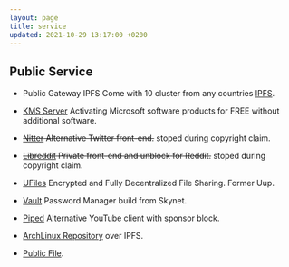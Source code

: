 ```yaml
---
layout: page
title: service
updated: 2021-10-29 13:17:00 +0200
---
```


## Public Service

- Public Gateway IPFS Come with 10 cluster from any countries [IPFS](https://ipfs.iqbalrifai.eu.org/ipfs/bafybeifx7yeb55armcsxwwitkymga5xf53dxiarykms3ygqic223w5sk3m#x-ipfs-companion-no-redirect).

- [KMS Server](https://kms.iqbalrifai.eu.org/) Activating Microsoft software products for FREE without additional software.

- ~~[Nitter](https://nitter.iqbalrifai.eu.org/) Alternative Twitter front-end.~~ stoped during copyright claim.

- ~~[Libreddit](https://lr.iqbalrifai.eu.org/) Private front-end and unblock for Reddit.~~ stoped during copyright claim.

- [UFiles](https://ufiles.iqbalrifai.eu.org/) Encrypted and Fully Decentralized File Sharing. Former Uup.

- [Vault](https://vault.iqbalrifai.eu.org/) Password Manager build from Skynet.

- [Piped](https://piped.iqbalrifai.eu.org) Alternative YouTube client with sponsor block.

- [ArchLinux Repository](https://arch.iqbalrifai.eu.org/) over IPFS.

- [Public File](https://pub.iqbalrifai.eu.org/).
